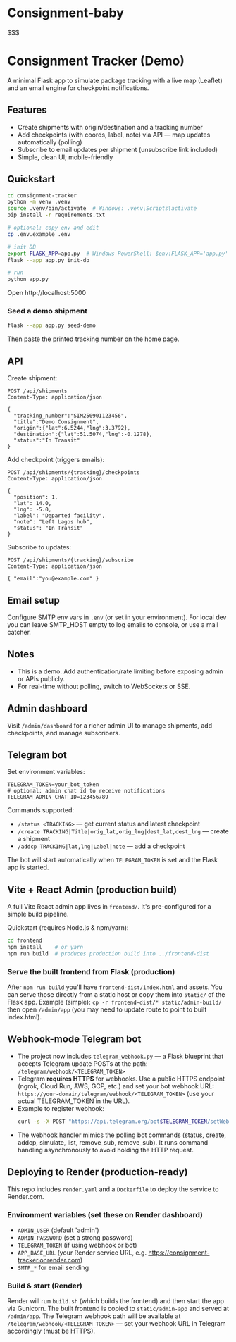 # Consignment-baby
$$$
# Consignment Tracker (Demo)

A minimal Flask app to simulate package tracking with a live map (Leaflet) and an email engine for checkpoint notifications.

## Features
- Create shipments with origin/destination and a tracking number
- Add checkpoints (with coords, label, note) via API — map updates automatically (polling)
- Subscribe to email updates per shipment (unsubscribe link included)
- Simple, clean UI; mobile-friendly

## Quickstart
```bash
cd consignment-tracker
python -m venv .venv
source .venv/bin/activate  # Windows: .venv\Scripts\activate
pip install -r requirements.txt

# optional: copy env and edit
cp .env.example .env

# init DB
export FLASK_APP=app.py  # Windows PowerShell: $env:FLASK_APP='app.py'
flask --app app.py init-db

# run
python app.py
```

Open http://localhost:5000

### Seed a demo shipment
```bash
flask --app app.py seed-demo
```
Then paste the printed tracking number on the home page.

## API
Create shipment:
```http
POST /api/shipments
Content-Type: application/json

{
  "tracking_number":"SIM250901123456",
  "title":"Demo Consignment",
  "origin":{"lat":6.5244,"lng":3.3792},
  "destination":{"lat":51.5074,"lng":-0.1278},
  "status":"In Transit"
}
```

Add checkpoint (triggers emails):
```http
POST /api/shipments/{tracking}/checkpoints
Content-Type: application/json

{
  "position": 1,
  "lat": 14.0,
  "lng": -5.0,
  "label": "Departed facility",
  "note": "Left Lagos hub",
  "status": "In Transit"
}
```

Subscribe to updates:
```http
POST /api/shipments/{tracking}/subscribe
Content-Type: application/json

{ "email":"you@example.com" }
```

## Email setup
Configure SMTP env vars in `.env` (or set in your environment). For local dev you can leave SMTP_HOST empty to log emails to console, or use a mail catcher.

## Notes
- This is a demo. Add authentication/rate limiting before exposing admin or APIs publicly.
- For real-time without polling, switch to WebSockets or SSE.

## Admin dashboard

Visit `/admin/dashboard` for a richer admin UI to manage shipments, add checkpoints, and manage subscribers.

## Telegram bot

Set environment variables:

```
TELEGRAM_TOKEN=your_bot_token
# optional: admin chat id to receive notifications
TELEGRAM_ADMIN_CHAT_ID=123456789
```

Commands supported:
- `/status <TRACKING>` — get current status and latest checkpoint
- `/create TRACKING|Title|orig_lat,orig_lng|dest_lat,dest_lng` — create a shipment
- `/addcp TRACKING|lat,lng|Label|note` — add a checkpoint

The bot will start automatically when `TELEGRAM_TOKEN` is set and the Flask app is started.


## Vite + React Admin (production build)

A full Vite React admin app lives in `frontend/`. It's pre-configured for a simple build pipeline.

Quickstart (requires Node.js & npm/yarn):
```bash
cd frontend
npm install    # or yarn
npm run build  # produces production build into ../frontend-dist
```

### Serve the built frontend from Flask (production)
After `npm run build` you'll have `frontend-dist/index.html` and assets.
You can serve those directly from a static host or copy them into `static/` of the Flask app.
Example (simple): `cp -r frontend-dist/* static/admin-build/` then open `/admin/app` (you may need to update route to point to built index.html).

## Webhook-mode Telegram bot

- The project now includes `telegram_webhook.py` — a Flask blueprint that accepts Telegram update POSTs at the path:
  `/telegram/webhook/<TELEGRAM_TOKEN>`
- Telegram **requires HTTPS** for webhooks. Use a public HTTPS endpoint (ngrok, Cloud Run, AWS, GCP, etc.) and set your bot webhook URL:
  `https://your-domain/telegram/webhook/<TELEGRAM_TOKEN>` (use your actual TELEGRAM_TOKEN in the URL).
- Example to register webhook:
  ```bash
  curl -s -X POST "https://api.telegram.org/bot$TELEGRAM_TOKEN/setWebhook" -d "url=https://your-domain/telegram/webhook/$TELEGRAM_TOKEN"
  ```
- The webhook handler mimics the polling bot commands (status, create, addcp, simulate, list, remove_sub, remove_sub). It runs command handling asynchronously to avoid holding the HTTP request.



## Deploying to Render (production-ready)

This repo includes `render.yaml` and a `Dockerfile` to deploy the service to Render.com.

### Environment variables (set these on Render dashboard)
- `ADMIN_USER` (default 'admin')
- `ADMIN_PASSWORD` (set a strong password)
- `TELEGRAM_TOKEN` (if using webhook or bot)
- `APP_BASE_URL` (your Render service URL, e.g. https://consignment-tracker.onrender.com)
- `SMTP_*` for email sending

### Build & start (Render)
Render will run `build.sh` (which builds the frontend) and then start the app via Gunicorn. The built frontend is copied to `static/admin-app` and served at `/admin/app`.
The Telegram webhook path will be available at `/telegram/webhook/<TELEGRAM_TOKEN>` — set your webhook URL in Telegram accordingly (must be HTTPS).
